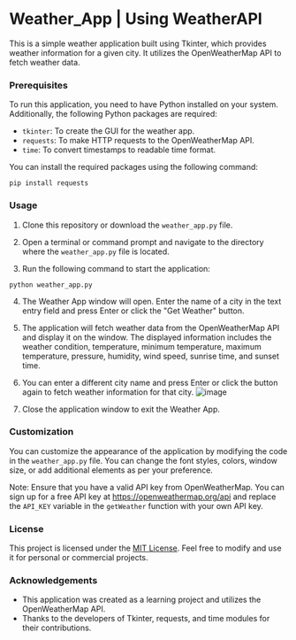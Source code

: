 # Weather_App | Using WeatherAPI


This is a simple weather application built using Tkinter, which provides weather information for a given city. It utilizes the OpenWeatherMap API to fetch weather data.

### Prerequisites

To run this application, you need to have Python installed on your system. Additionally, the following Python packages are required:
- `tkinter`: To create the GUI for the weather app.
- `requests`: To make HTTP requests to the OpenWeatherMap API.
- `time`: To convert timestamps to readable time format.

You can install the required packages using the following command:

```
pip install requests
```


### Usage

1. Clone this repository or download the `weather_app.py` file.

2. Open a terminal or command prompt and navigate to the directory where the `weather_app.py` file is located.

3. Run the following command to start the application:

```
python weather_app.py
```

4. The Weather App window will open. Enter the name of a city in the text entry field and press Enter or click the "Get Weather" button.

5. The application will fetch weather data from the OpenWeatherMap API and display it on the window. The displayed information includes the weather condition, temperature, minimum temperature, maximum temperature, pressure, humidity, wind speed, sunrise time, and sunset time.

6. You can enter a different city name and press Enter or click the button again to fetch weather information for that city.
![image](https://github.com/sriharsha8991/Weather_app/assets/91383946/66a23b4c-8563-40a6-9829-39513b62e303)


7. Close the application window to exit the Weather App.

### Customization

You can customize the appearance of the application by modifying the code in the `weather_app.py` file. You can change the font styles, colors, window size, or add additional elements as per your preference.

Note: Ensure that you have a valid API key from OpenWeatherMap. You can sign up for a free API key at https://openweathermap.org/api and replace the `API_KEY` variable in the `getWeather` function with your own API key.

### License

This project is licensed under the [MIT License](LICENSE). Feel free to modify and use it for personal or commercial projects.

### Acknowledgements

- This application was created as a learning project and utilizes the OpenWeatherMap API.
- Thanks to the developers of Tkinter, requests, and time modules for their contributions.
